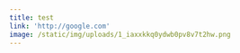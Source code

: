 ```yaml
---
title: test
link: 'http://google.com'
image: /static/img/uploads/1_iaxxkkq0ydwb0pv8v7t2hw.png
---
```


